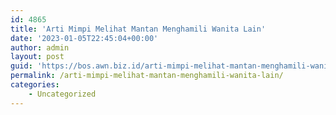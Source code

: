```yaml
---
id: 4865
title: 'Arti Mimpi Melihat Mantan Menghamili Wanita Lain'
date: '2023-01-05T22:45:04+00:00'
author: admin
layout: post
guid: 'https://bos.awn.biz.id/arti-mimpi-melihat-mantan-menghamili-wanita-lain/'
permalink: /arti-mimpi-melihat-mantan-menghamili-wanita-lain/
categories:
    - Uncategorized
---
```


